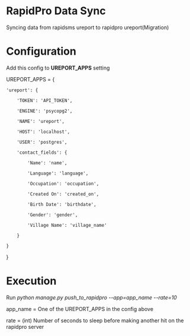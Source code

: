 RapidPro Data Sync
===================

Syncing data from rapidsms ureport to rapidpro ureport(Migration) 

Configuration
=============

Add this config to **UREPORT_APPS** setting

UREPORT_APPS = {

    'ureport': {
    
        'TOKEN': 'API_TOKEN',
        
        'ENGINE': 'psycopg2',
        
        'NAME': 'ureport',
        
        'HOST': 'localhost',
        
        'USER': 'postgres',
        
        'contact_fields': {
        
            'Name': 'name',
            
            'Language': 'language',
            
            'Occupation': 'occupation',
            
            'Created On': 'created_on',
            
            'Birth Date': 'birthdate',
            
            'Gender': 'gender',
            
            'Village Name': 'village_name'
            
        }
        
    }
    
}


Execution
=========

Run *python manage.py push_to_rapidpro --app=app_name --rate=10*

app_name = One of the UREPORT_APPS in the config above

rate = (int) Number of seconds to sleep before making another hit on the rapidpro server